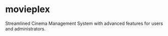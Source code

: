 # movieplex
Streamlined Cinema Management System with advanced features for users and administrators.
